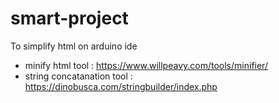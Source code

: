 # smart-project
To simplify html on arduino ide
 - minify html tool : https://www.willpeavy.com/tools/minifier/
 - string concatanation tool : https://dinobusca.com/stringbuilder/index.php
